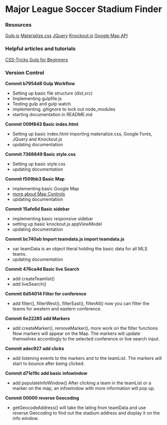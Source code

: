 # Major League Soccer Stadium Finder



### Resources

[Gulp.js](http://www.gulp.js.com)
[Materialize.css](http://materializecss.com/)
[JQuery](https://jquery.com/)
[Knockout.js](http://knockoutjs.com/)
[Google Map API]()

### Helpful articles and tutorials

[CSS-Tricks Gulp for Beginners](https://css-tricks.com/gulp-for-beginners/)

### Version Control

__Commit b7954d8 Gulp Workflow__

* Setting up basic file structure (dist,src)
* Implementing gulpfile.js
* Testing gulp and gulp watch
* implementing .gitignore to lock out node_modules
* starting documentation in README.md

__Commit 009f843 Basic index.html__

* Setting up basic index.html importing materialize.css, Google Fonts, JQuery and Knockout.js
* updating documentation

__Commit 7368849 Basic style.css__

* Setting up basic style.css
* updating documentation

__Commit f509bb3 Basic Map__

* implementing basic Google Map
* [more about Map Controls](https://developers.google.com/maps/documentation/javascript/controls)
* updating documentation

__Commit 15afe6d Basic sidebar__

* implementing basic responsive sidebar
* setting up basic knockout.js appViewModel
* updating documentation

__Commit bc740ab Import teamdata.js import teamdata.js__

* var teamData is an object literal holding the basic data for all MLS teams.
* updating documentation

__Commit 476ca4d Basic live Search__

* add createTeamlist()
* add liveSearch()

__Commit 6d54014 Filter for conference__

+ add filter(), filterWest(), filterEast(), filterAll()
  now you can filter the teams for western and eastern conference.

__Commit 6e22285 add Markers__

* add createMarker(), removeMarker(), more work on the filter functions
  Now markers will appear on the Map. The markers will update themselves accordingly to the selected conference or live search input.

__Commit adec927 add clicks__

* add listening events to the markers and to the teamList. The markers will start to bounce after being clicked.

__Commit d71e19c add basic infowindow__

* add populateInfoWindow()
  After clicking a team in the teamList or a marker on the map, an infowindow with more information will pop up.

__Commit 00000 reverse Geocoding__

* getGeocodeAddress() will take the latlng from teamData and use reverse Geocoding to find out the stadium address and display it on the info window.